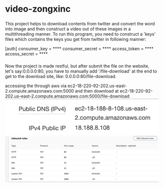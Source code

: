 # video-zongxinc

###
This project helps to download contents from twitter and convert the word into image and then construct a video out of these images in a multithreading manner. To run this program, you need to construct a 'keys' files which contains the keys you get from twitter in following manner:

[auth]
consumer_key = ****
consumer_secret = ****
access_token = ****
access_secret = ****

###
Now the project is made restful, but after submit the file on the website, let's say:0.0.0.0:80, you have to manually add '/file-download' at the end to get to the download site, like: 0.0.0.0:80/file-download.

accessing the through aws via 
ec2-18-220-92-202.us-east-2.compute.amazonaws.com:5000
and then download at 
ec2-18-220-92-202.us-east-2.compute.amazonaws.com:5000/file-download
![](myimage/ip.png)
![](myimage/security.png)
